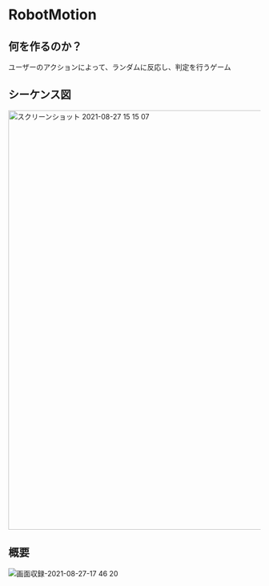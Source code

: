 # RobotMotion

## 何を作るのか？
ユーザーのアクションによって、ランダムに反応し、判定を行うゲーム

## シーケンス図
<img width="837" alt="スクリーンショット 2021-08-27 15 15 07" src="https://user-images.githubusercontent.com/44314610/131080988-2c76808f-0e19-4955-93db-3d2f9212507c.png">

## 概要
![画面収録-2021-08-27-17 46 20](https://user-images.githubusercontent.com/44314610/131100450-68f2cca0-0baf-4da0-b63c-4ddb7081e8d9.gif)



